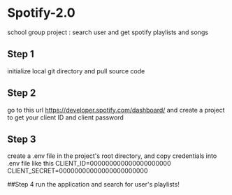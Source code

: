 # Spotify-2.0
school group project : search user and get spotify playlists and songs

## Step 1
initialize local git directory and pull source code

## Step 2
go to this url https://developer.spotify.com/dashboard/ and create a project to get your client ID and client password

## Step 3
create a .env file in the project's root directory, and copy credentials into .env file like this
CLIENT_ID=000000000000000000000
CLIENT_SECRET=00000000000000000000000

##Step 4
run the application and search for user's playlists!
